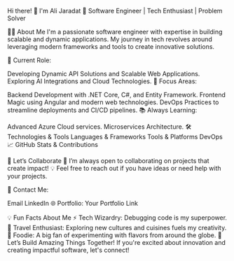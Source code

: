 Hi there! 👋 I'm Ali Jaradat
🌟 Software Engineer | Tech Enthusiast | Problem Solver

👨‍💻 About Me
I'm a passionate software engineer with expertise in building scalable and dynamic applications. My journey in tech revolves around leveraging modern frameworks and tools to create innovative solutions.

💼 Current Role:

Developing Dynamic API Solutions and Scalable Web Applications.
Exploring AI Integrations and Cloud Technologies.
🎯 Focus Areas:

Backend Development with .NET Core, C#, and Entity Framework.
Frontend Magic using Angular and modern web technologies.
DevOps Practices to streamline deployments and CI/CD pipelines.
📚 Always Learning:

Advanced Azure Cloud services.
Microservices Architecture.
🛠️ Technologies & Tools
Languages & Frameworks	Tools & Platforms	DevOps
📈 GitHub Stats & Contributions


🚀 Let’s Collaborate
🤝 I’m always open to collaborating on projects that create impact!
💡 Feel free to reach out if you have ideas or need help with your projects.

📧 Contact Me:

Email
LinkedIn
🌐 Portfolio: Your Portfolio Link

💡 Fun Facts About Me
⚡ Tech Wizardry: Debugging code is my superpower.
🛫 Travel Enthusiast: Exploring new cultures and cuisines fuels my creativity.
🍴 Foodie: A big fan of experimenting with flavors from around the globe.
🌟 Let’s Build Amazing Things Together!
If you're excited about innovation and creating impactful software, let's connect!
